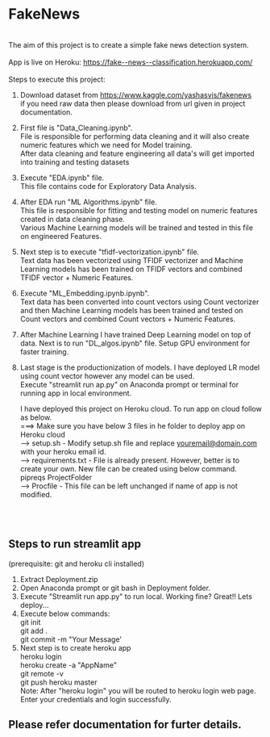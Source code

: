 # FakeNews
</br> The aim of this project is to create a simple fake news detection system. </br>
</br>
App is live on Heroku: https://fake--news--classification.herokuapp.com/
</br></br>
Steps to execute this project:</br>

1. Download dataset from https://www.kaggle.com/yashasvis/fakenews </br>
	if you need raw data then please download from url given in project documentation.</br>
	
2. First file is "Data_Cleaning.ipynb". </br>
	File is responsible for performing data cleaning and it will also create numeric features which we need for Model training. </br>
	After data cleaning and feature engineering all data's will get imported into training and testing datasets</br>

3. Execute "EDA.ipynb" file.</br>
	This file contains code for Exploratory Data Analysis.</br>

4. After EDA run "ML Algorithms.ipynb" file.</br>
	This file is responsible for fitting and testing model on numeric features created in data cleaning phase.</br>
	Various Machine Learning models will be trained and tested in this file on engineered Features.</br>

5. Next step is to execute "tfidf-vectorization.ipynb" file.</br>
	Text data has been vectorized using TFIDF vectorizer and Machine Learning models has been trained on TFIDF vectors and combined TFIDF vector + Numeric Features.</br>

6. Execute "ML_Embedding.ipynb.ipynb".</br>
	Text data has been converted into count vectors using Count vectorizer and then Machine Learning models has been trained and tested on Count vectors and combined Count vectors + Numeric Features.</br>

7. After Machine Learning I have trained Deep Learning model on top of data. Next is to run "DL_algos.ipynb" file. Setup GPU environment for faster training.</br>

8. Last stage is the productionization of models. I have deployed LR model using count vector however any model can be used.</br>
	Execute "streamlit run ap.py" on Anaconda prompt or terminal for running app in local environment. </br>
	
	I have deployed this project on Heroku cloud. To run app on cloud follow as below.</br>
===> Make sure you have below 3 files in he folder to deploy app on Heroku cloud</br>
--> setup.sh - Modify setup.sh file and replace youremail@domain.com with your heroku email id.</br>
--> requirements.txt - File is already present. However, better is to create your own.  New file can be created using below command.</br>
 						 pipreqs ProjectFolder</br>
--> Procfile - This file can be left unchanged if name of app is not modified.</br>

</br></br>
## Steps to run streamlit app
(prerequisite: git and heroku cli installed)
1. Extract Deployment.zip
2. Open Anaconda prompt or git bash in Deployment folder.
3. Execute "Streamlit run app.py" to run local. Working fine? Great!! Lets deploy...
4. Execute below commands:  </br>
		git init </br>
		git add .</br>
		git commit -m "Your Message'</br>
3. Next step is to create heroku app </br>
		heroku login </br>
		heroku create -a "AppName" </br>
		git remote -v </br>
		git push heroku master </br>
	Note: After "heroku login" you will be routed to heroku login web page. Enter your credentials and login successfully.
	
## Please refer documentation for furter details.
